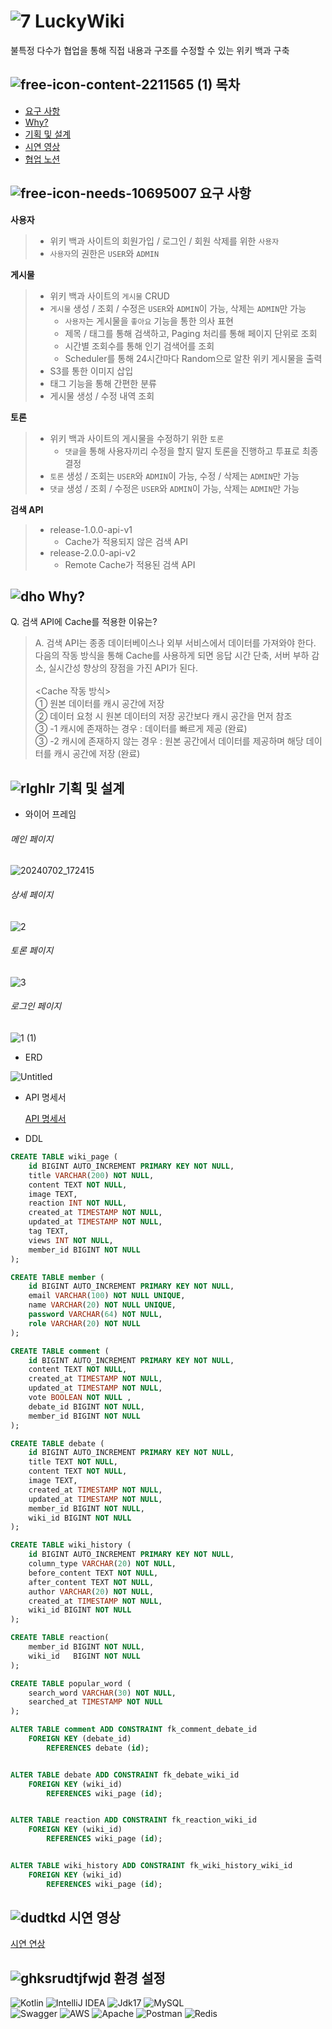 # ![7](https://github.com/KangBaekho10/LuckyWiki/assets/166815465/b5413805-7c23-4d85-a049-d0c67e8ffeb7) LuckyWiki

불특정 다수가 협업을 통해 직접 내용과 구조를 수정할 수 있는 위키 백과 구축

## ![free-icon-content-2211565 (1)](https://github.com/KangBaekho10/LuckyWiki/assets/166815465/ebf2b813-d195-4c2b-8b36-715daed486e0) 목차
- [요구 사항](#-요구-사항)
- [Why?](#-why)
- [기획 및 설계](#-기획-및-설계)
- [시연 영상](#-시연-영상)
- [협업 노션](https://assorted-buffalo-e03.notion.site/7-502e001708f9404ca794f1f9e5a2aadf?pvs=4)

## ![free-icon-needs-10695007](https://github.com/KangBaekho10/LuckyWiki/assets/166815465/d5130b74-311c-4c99-b90c-f8e7a9d173fc) 요구 사항

**사용자**
  > - 위키 백과 사이트의 회원가입 / 로그인 / 회원 삭제를 위한 `사용자`
  > - `사용자`의 권한은 `USER`와 `ADMIN`

**게시물**
  > - 위키 백과 사이트의 `게시물` CRUD
  > - `게시물` 생성 / 조회 / 수정은 `USER`와 `ADMIN`이 가능, 삭제는 `ADMIN`만 가능
>   - `사용자`는 게시물을 `좋아요` 기능을 통한 의사 표현
>   - 제목 / 태그를 통해 검색하고, Paging 처리를 통해 페이지 단위로 조회
>   - 시간별 조회수를 통해 인기 검색어를 조회
>   - Scheduler를 통해 24시간마다 Random으로 알찬 위키 게시물을 출력
  > - S3를 통한 이미지 삽입
  > - 태그 기능을 통해 간편한 분류
  > - 게시물 생성 / 수정 내역 조회

**토론**
  > - 위키 백과 사이트의 게시물을 수정하기 위한 `토론`
>   - `댓글`을 통해 사용자끼리 수정을 할지 말지 토론을 진행하고 투표로 최종 결정
  > - `토론` 생성 / 조회는 `USER`와 `ADMIN`이 가능, 수정 / 삭제는 `ADMIN`만 가능
  > - `댓글` 생성 / 조회 / 수정은 `USER`와 `ADMIN`이 가능, 삭제는 `ADMIN`만 가능

**검색 API**
  > - release-1.0.0-api-v1
>   - Cache가 적용되지 않은 검색 API
  > - release-2.0.0-api-v2
>   - Remote Cache가 적용된 검색 API

## ![dho](https://github.com/KangBaekho10/LuckyWiki/assets/166815465/29f75cb4-d1d8-4030-8dab-fe9756e749f3) Why?

Q. 검색 API에 Cache를 적용한 이유는? <br/>
> A. 검색 API는 종종 데이터베이스나 외부 서비스에서 데이터를 가져와야 한다. <br/>
다음의 작동 방식을 통해 Cache를 사용하게 되면 응답 시간 단축, 서버 부하 감소, 실시간성 향상의 장점을 가진 API가 된다.<br/>
><br/>
> <Cache 작동 방식> <br>
>   ① 원본 데이터를 캐시 공간에 저장<br>
>   ② 데이터 요청 시 원본 데이터의 저장 공간보다 캐시 공간을 먼저 참조<br/>
>   ③ -1 캐시에 존재하는 경우 : 데이터를 빠르게 제공 (완료)<br/>
>   ③ -2 캐시에 존재하지 않는 경우 : 원본 공간에서 데이터를 제공하며 해당 데이터를 캐시 공간에 저장 (완료)<br/>

## ![rlghlr](https://github.com/KangBaekho10/LuckyWiki/assets/166815465/d133d561-7cf5-4f5a-a736-cb48253705c4) 기획 및 설계

- 와이어 프레임
  
###### 메인 페이지<br/>
  
![20240702_172415](https://github.com/KangBaekho10/LuckyWiki/assets/166815465/f2eaa102-d179-4f2f-b733-1b5b8a774bf7)

###### 상세 페이지<br/>

![2](https://github.com/KangBaekho10/LuckyWiki/assets/166815465/cb3306a6-b5ad-415f-aec8-8a232f943577)

###### 토론 페이지<br/>

![3](https://github.com/KangBaekho10/LuckyWiki/assets/166815465/b67094ca-29df-47cf-b01c-13091bdfe149)

###### 로그인 페이지<br/>

![1 (1)](https://github.com/KangBaekho10/LuckyWiki/assets/166815465/827c7d8c-fd36-4545-a77a-a9dfde9a8cf4)

- ERD

![Untitled](https://github.com/KangBaekho10/LuckyWiki/assets/166815465/77500e86-307f-4753-a638-e31bcae02d1e)

- API 명세서

  [API 명세서](https://assorted-buffalo-e03.notion.site/e1ee39ad75484fb68a3140f8b8b76228?v=80d2f7b7ec81480fb672dcc0ad5693e4&pvs=4)

- DDL

``` SQL
CREATE TABLE wiki_page (
    id BIGINT AUTO_INCREMENT PRIMARY KEY NOT NULL,
    title VARCHAR(200) NOT NULL,
    content TEXT NOT NULL,
    image TEXT,
    reaction INT NOT NULL,
    created_at TIMESTAMP NOT NULL,
    updated_at TIMESTAMP NOT NULL,
    tag TEXT,
    views INT NOT NULL,
    member_id BIGINT NOT NULL
);

CREATE TABLE member (
    id BIGINT AUTO_INCREMENT PRIMARY KEY NOT NULL,
    email VARCHAR(100) NOT NULL UNIQUE,
    name VARCHAR(20) NOT NULL UNIQUE,
    password VARCHAR(64) NOT NULL,
    role VARCHAR(20) NOT NULL
);

CREATE TABLE comment (
    id BIGINT AUTO_INCREMENT PRIMARY KEY NOT NULL,
    content TEXT NOT NULL,
    created_at TIMESTAMP NOT NULL,
    updated_at TIMESTAMP NOT NULL,
    vote BOOLEAN NOT NULL ,
    debate_id BIGINT NOT NULL,
    member_id BIGINT NOT NULL
);

CREATE TABLE debate (
    id BIGINT AUTO_INCREMENT PRIMARY KEY NOT NULL,
    title TEXT NOT NULL,
    content TEXT NOT NULL,
    image TEXT,
    created_at TIMESTAMP NOT NULL,
    updated_at TIMESTAMP NOT NULL,
    member_id BIGINT NOT NULL,
    wiki_id BIGINT NOT NULL
);

CREATE TABLE wiki_history (
    id BIGINT AUTO_INCREMENT PRIMARY KEY NOT NULL,
    column_type VARCHAR(20) NOT NULL,
    before_content TEXT NOT NULL,
    after_content TEXT NOT NULL,
    author VARCHAR(20) NOT NULL,
    created_at TIMESTAMP NOT NULL,
    wiki_id BIGINT NOT NULL
);

CREATE TABLE reaction(
    member_id BIGINT NOT NULL,
    wiki_id   BIGINT NOT NULL
);

CREATE TABLE popular_word (
    search_word VARCHAR(30) NOT NULL,
    searched_at TIMESTAMP NOT NULL
);

ALTER TABLE comment ADD CONSTRAINT fk_comment_debate_id
    FOREIGN KEY (debate_id)
        REFERENCES debate (id);


ALTER TABLE debate ADD CONSTRAINT fk_debate_wiki_id
    FOREIGN KEY (wiki_id)
        REFERENCES wiki_page (id);


ALTER TABLE reaction ADD CONSTRAINT fk_reaction_wiki_id
    FOREIGN KEY (wiki_id)
        REFERENCES wiki_page (id);


ALTER TABLE wiki_history ADD CONSTRAINT fk_wiki_history_wiki_id
    FOREIGN KEY (wiki_id)
        REFERENCES wiki_page (id);
```

## ![dudtkd](https://github.com/KangBaekho10/LuckyWiki/assets/166815465/41b0d7fd-2086-4ca7-8592-6f41ee5ca4e4) 시연 영상

[시연 연상](https://youtu.be/F0agjZwy27I)

## ![ghksrudtjfwjd](https://github.com/KangBaekho10/LuckyWiki/assets/166815465/debe07f2-1467-4f66-b968-73dd3a2ea14c) 환경 설정<br>
![Kotlin](https://img.shields.io/badge/kotlin-%237F52FF.svg?style=for-the-badge&logo=kotlin&logoColor=white)
![IntelliJ IDEA](https://img.shields.io/badge/IntelliJIDEA-000000.svg?style=for-the-badge&logo=intellij-idea&logoColor=white) 
![Jdk17](https://img.shields.io/badge/jdk17-%23ED8B00.svg?style=for-the-badge&logo=openjdk&logoColor=white"/)
![MySQL](https://img.shields.io/badge/mysql-4479A1.svg?style=for-the-badge&logo=mysql&logoColor=white) <br/>
![Swagger](https://img.shields.io/badge/-Swagger-%23Clojure?style=for-the-badge&logo=swagger&logoColor=white)
![AWS](https://img.shields.io/badge/AWS-%23FF9900.svg?style=for-the-badge&logo=amazon-aws&logoColor=white)
![Apache](https://img.shields.io/badge/apache-%23D42029.svg?style=for-the-badge&logo=apache&logoColor=white)
![Postman](https://img.shields.io/badge/Postman-FF6C37?style=for-the-badge&logo=postman&logoColor=white)
![Redis](https://img.shields.io/badge/redis-%23DD0031.svg?style=for-the-badge&logo=redis&logoColor=white)
